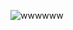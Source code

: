 ![wwwwww](https://user-images.githubusercontent.com/85243693/226130292-3450b471-48c7-421a-9ecb-6aa60d79a0e9.gif)
